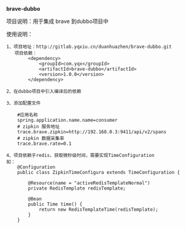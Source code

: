 **brave-dubbo**

项目说明：用于集成 brave 到dubbo项目中

使用说明：

    1、项目地址：http://gitlab.yqxiu.cn/duanhuazhen/brave-dubbo.git
       项目依赖：
            <dependency>
                <groupId>com.yqx</groupId>
                <artifactId>brave-dubbo</artifactId>
                <version>1.0.0</version>
            </dependency>
    
    2、在dubbo项目中引入编译后的依赖
    
    3、添加配置文件
    
        #应用名称
        spring.application.name.name=consumer
        # zipkin 服务地址
        trace.brave.zipkin=http://192.168.0.3:9411/api/v2/spans
        # zipkin 数据采集率
        trace.brave.rate=0.1
        
    4、项目依赖于redis，获取微秒级时间，需要实现TimeConfiguration
    如：
        @Configuration
        public class ZipkinTimeConfigura extends TimeConfiguration {
        
            @Resource(name = "activeRedisTemplateNormal")
            private RedisTemplate redisTemplate;
        
            @Bean
            public Time time() {
                return new RedisTemplateTime(redisTemplate);
            }
        }
    
    